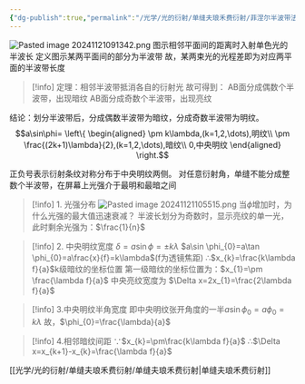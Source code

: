 ```yaml
---
{"dg-publish":true,"permalink":"/光学/光的衍射/单缝夫琅禾费衍射/菲涅尔半波带法/","tags":["物理"]}
---
```



![Pasted image 20241121091342.png](/img/user/%E5%85%89%E5%AD%A6/%E5%85%89%E7%9A%84%E8%A1%8D%E5%B0%84/%E5%8D%95%E7%BC%9D%E5%A4%AB%E7%90%85%E7%A6%BE%E8%B4%B9%E8%A1%8D%E5%B0%84/Pasted%20image%2020241121091342.png)
图示相邻平面间的距离时入射单色光的半波长
定义图示某两平面间的部分为半波带
故，某两束光的光程差即为对应两平面的半波带长度

>[!info] 定理：相邻半波带抵消各自的衍射光
故可得到：
AB面分成偶数个半波带，出现暗纹
AB面分成奇数个半波带，出现亮纹

结论：划分半波带后，分成偶数半波带为暗纹，分成奇数半波带为明纹。
$$a\sin\phi= \left\{ \begin{aligned}
\pm k\lambda,(k=1,2,\dots),明纹\\ \pm \frac{(2k+1)\lambda}{2},(k=1,2,\dots),暗纹\\ 0,中央明纹
\end{aligned} \right.$$

正负号表示衍射条纹对称分布于中央明纹两侧。
对任意衍射角，单缝不能分成整数个半波带，在屏幕上光强介于最明和最暗之间

>[!info] 1. 光强分布
>![Pasted image 20241121105515.png](/img/user/%E5%85%89%E5%AD%A6/%E5%85%89%E7%9A%84%E8%A1%8D%E5%B0%84/%E5%8D%95%E7%BC%9D%E5%A4%AB%E7%90%85%E7%A6%BE%E8%B4%B9%E8%A1%8D%E5%B0%84/Pasted%20image%2020241121105515.png)
>当$\phi$增加时，为什么光强的最大值迅速衰减？
>半波长划分为奇数时，显示亮纹的单一光，此时剩余光强为：$\frac{1}{n}$

>[!info] 2. 中央明纹宽度
>$\delta=a\sin \phi=\pm k\lambda$
>$a\sin \phi_{0}=a\tan \phi_{0}=a\frac{x}{f}=k\lambda$(f为透镜焦距)
>∴$x_{k}=\frac{k\lambda f}{a}$k级暗纹的坐标位置
>第一级暗纹的坐标位置为：$x_{1}=\pm \frac{\lambda f}{a}$
>中央亮纹宽度为 $\Delta x=2x_{1}=\frac{2\lambda f}{a}$


>[!info] 3.中央明纹半角宽度
>即中央明纹张开角度的一半$a\sin\phi_{0}=a\phi_{0}=k\lambda$
>故，$\phi_{0}=\frac{\lambda}{a}$


>[!info] 4.相邻暗纹间距
>∵$x_{k}=\pm\frac{k\lambda f}{a}$
>∴$\Delta x=x_{k+1}-x_{k}=\frac{\lambda f}{a}$


[[光学/光的衍射/单缝夫琅禾费衍射/单缝夫琅禾费衍射\|单缝夫琅禾费衍射]]